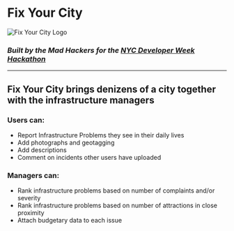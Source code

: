 # Fix Your City
![Fix Your City Logo](./app/assets/images/faviocon.ico)
### *Built by the Mad Hackers for the [NYC Developer Week Hackathon](http://www.developerweek.com/NYC/hackathon/)*
___
## Fix Your City brings denizens of a city together with the infrastructure managers
### Users can:
* Report Infrastructure Problems they see in their daily lives
* Add photographs and geotagging
* Add descriptions
* Comment on incidents other users have uploaded

### Managers can:
* Rank infrastructure problems based on number of complaints and/or severity
* Rank infrastructure problems based on number of attractions in close proximity
* Attach budgetary data to each issue
